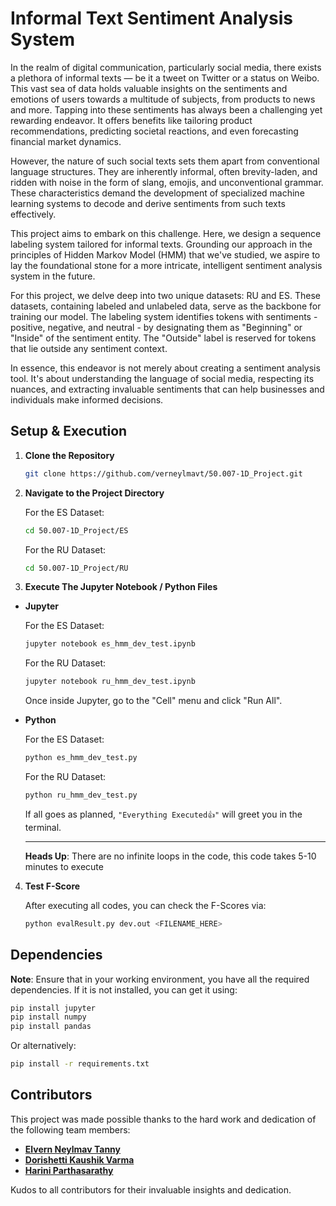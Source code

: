 
# Informal Text Sentiment Analysis System

In the realm of digital communication, particularly social media, there exists a plethora of informal texts — be it a tweet on Twitter or a status on Weibo. This vast sea of data holds valuable insights on the sentiments and emotions of users towards a multitude of subjects, from products to news and more. Tapping into these sentiments has always been a challenging yet rewarding endeavor. It offers benefits like tailoring product recommendations, predicting societal reactions, and even forecasting financial market dynamics.

However, the nature of such social texts sets them apart from conventional language structures. They are inherently informal, often brevity-laden, and ridden with noise in the form of slang, emojis, and unconventional grammar. These characteristics demand the development of specialized machine learning systems to decode and derive sentiments from such texts effectively.

This project aims to embark on this challenge. Here, we design a sequence labeling system tailored for informal texts. Grounding our approach in the principles of Hidden Markov Model (HMM) that we've studied, we aspire to lay the foundational stone for a more intricate, intelligent sentiment analysis system in the future.

For this project, we delve deep into two unique datasets: RU and ES. These datasets, containing labeled and unlabeled data, serve as the backbone for training our model. The labeling system identifies tokens with sentiments - positive, negative, and neutral - by designating them as "Beginning" or "Inside" of the sentiment entity. The "Outside" label is reserved for tokens that lie outside any sentiment context.

In essence, this endeavor is not merely about creating a sentiment analysis tool. It's about understanding the language of social media, respecting its nuances, and extracting invaluable sentiments that can help businesses and individuals make informed decisions.

## Setup & Execution

1. **Clone the Repository**

	```bash
	git clone https://github.com/verneylmavt/50.007-1D_Project.git
	```

2. **Navigate to the Project Directory**

	For the ES Dataset:

	```bash
	cd 50.007-1D_Project/ES
	```

	For the RU Dataset:

	```bash
	cd 50.007-1D_Project/RU
	```

3. **Execute The Jupyter Notebook / Python Files**

- **Jupyter**

  For the ES Dataset:

  ```bash
  jupyter notebook es_hmm_dev_test.ipynb
  ```

  For the RU Dataset:

  ```bash
  jupyter notebook ru_hmm_dev_test.ipynb
  ```

  Once inside Jupyter, go to the "Cell" menu and click "Run All".

- **Python**

  For the ES Dataset:

  ```bash
  python es_hmm_dev_test.py
  ```

  For the RU Dataset:

  ```bash
  python ru_hmm_dev_test.py
  ```

  If all goes as planned, `"Everything Executed👍"` will greet you in the terminal.
  ***
	**Heads Up**: There are no infinite loops in the code, this code takes 5-10 minutes to execute

4. **Test F-Score**

	After executing all codes, you can check the F-Scores via:

	```bash
	python evalResult.py dev.out <FILENAME_HERE>
	```

## Dependencies

**Note**: Ensure that in your working environment, you have all the required dependencies. If it is not installed, you can get it using:

```bash
pip install jupyter
pip install numpy
pip install pandas
```

Or alternatively:

```bash
pip install -r requirements.txt
```

## Contributors

This project was made possible thanks to the hard work and dedication of the following team members:

- **[Elvern Neylmav Tanny](https://github.com/verneylmavt)**
- **[Dorishetti Kaushik Varma](https://github.com/varmz120)**
- **[Harini Parthasarathy](https://github.com/reenee1601)**

Kudos to all contributors for their invaluable insights and dedication.
